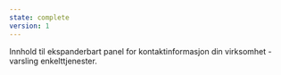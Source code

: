 ```yaml
---
state: complete
version: 1
---
```


Innhold til ekspanderbart panel for kontaktinformasjon din virksomhet - varsling enkelttjenester.
